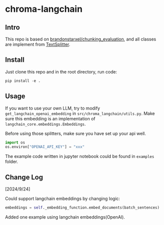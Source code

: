 # chroma-langchain

## Intro

This repo is based on [brandonstarxel/chunking_evaluation](https://github.com/brandonstarxel/chunking_evaluation), and all classes are implement from [TextSplitter](https://python.langchain.com/v0.2/api_reference/text_splitters/base/langchain_text_splitters.base.TextSplitter.html#).

## Install

Just clone this repo and in the root directory, run code:

```python
pip install -e .
```

## Usage

If you want to use your own LLM, try to modify `get_langchain_openai_embedding` in `src/chroma_langchain/utils.py`. Make sure this embedding is an implementation of `langchain_core.embeddings.Embeddings`.

Before using those splitters, make sure you have set up your api well.

```python
import os
os.environ["OPENAI_API_KEY"] = "xxx"
```

The example code written in jupyter notebook could be found in `examples` folder.

## Change Log

[2024/9/24]

Could support langchain embeddings by changing logic:

```python
embeddings = self._embedding_function.embed_documents(batch_sentences)
```

Added one example using langchain embeddings(OpenAI).
